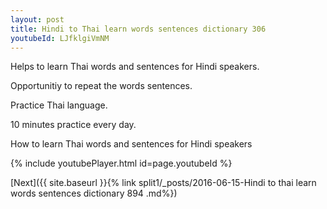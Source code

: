 ```yaml
---
layout: post
title: Hindi to Thai learn words sentences dictionary 306 
youtubeId: LJfklgiVmNM
---
```

 
 
Helps to learn Thai words and sentences for Hindi speakers.

Opportunitiy to repeat the words sentences. 

Practice Thai language. 
 
10 minutes practice every day. 
 
How to learn Thai words and sentences for Hindi speakers 
 
{% include youtubePlayer.html id=page.youtubeId %}
 
 
[Next]({{ site.baseurl }}{% link  split1/_posts/2016-06-15-Hindi to thai learn words sentences dictionary 894 .md%})
 
